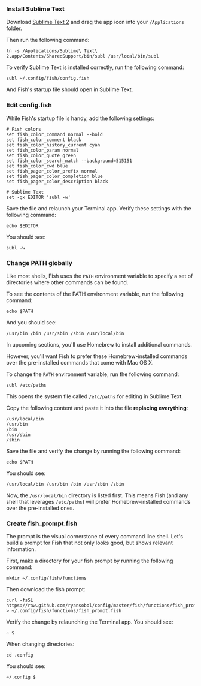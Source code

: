 ### Install Sublime Text

Download [Sublime Text 2](http://www.sublimetext.com/2) and drag the app icon into your `/Applications` folder.

Then run the following command:

```
ln -s /Applications/Sublime\ Text\ 2.app/Contents/SharedSupport/bin/subl /usr/local/bin/subl
```

To verify Sublime Text is installed correctly, run the following command:

```
subl ~/.config/fish/config.fish
```

And Fish's startup file should open in Sublime Text.


### Edit config.fish

While Fish's startup file is handy, add the following settings:

```
# Fish colors
set fish_color_command normal --bold
set fish_color_comment black
set fish_color_history_current cyan
set fish_color_param normal
set fish_color_quote green
set fish_color_search_match --background=515151
set fish_color_cwd blue
set fish_pager_color_prefix normal
set fish_pager_color_completion blue
set fish_pager_color_description black

# Sublime Text
set -gx EDITOR 'subl -w'
```

Save the file and relaunch your Terminal app. Verify these settings with the following command:

```
echo $EDITOR
```

You should see:

```
subl -w
```

### Change PATH globally

Like most shells, Fish uses the `PATH` environment variable to specify a set of directories where other commands can be found.

To see the contents of the PATH environment variable, run the following command:

```
echo $PATH
```

And you should see:

```
/usr/bin /bin /usr/sbin /sbin /usr/local/bin
```

In upcoming sections, you'll use Homebrew to install additional commands.

However, you'll want Fish to prefer these Homebrew-installed commands over the pre-installed commands that come with Mac OS X.

To change the `PATH` environment variable, run the following command:

```
subl /etc/paths
```

This opens the system file called `/etc/paths` for editing in Sublime Text.

Copy the following content and paste it into the file **replacing everything**:

```
/usr/local/bin
/usr/bin
/bin
/usr/sbin
/sbin
```

Save the file and verify the change by running the following command:

```
echo $PATH
```

You should see:

```
/usr/local/bin /usr/bin /bin /usr/sbin /sbin
```

Now, the `/usr/local/bin` directory is listed first. This means Fish (and any shell that leverages `/etc/paths`) will prefer Homebrew-installed commands over the pre-installed ones.


### Create fish_prompt.fish

The prompt is the visual cornerstone of every command line shell. Let's build a prompt for Fish that not only looks good, but shows relevant information.

First, make a directory for your fish prompt by running the following command:

```
mkdir ~/.config/fish/functions
```

Then download the fish prompt:

```
curl -fsSL https://raw.github.com/ryansobol/config/master/fish/functions/fish_prompt.fish > ~/.config/fish/functions/fish_prompt.fish
```

Verify the change by relaunching the Terminal app. You should see:

```
~ $
```

When changing directories:

```
cd .config
```

You should see:

```
~/.config $
```
